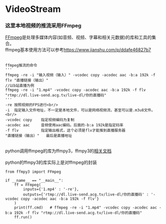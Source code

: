 # VideoStream
<h3>这里本地视频的推流采用FFmpeg</h3>
<a href="https://github.com/FFmpeg/FFmpeg">FFmpeg</a>是处理多媒体内容(如音频、视频、字幕和相关元数据)的库和工具的集合。<br/>
    ffmpeg基本使用方法可以参考<a href="https://www.jianshu.com/p/ddafe46827b7">https://www.jianshu.com/p/ddafe46827b7</a><br/><br/>
    
    ffmpeg推流的命令
    '''
    ffmpeg -re -i "输入视频（输入）" -vcodec copy -acodec aac -b:a 192k -f flv "直播链接（输出）"
    //以b站直播为例
    ffmpeg -re -i "1.mp4" -vcodec copy -acodec aac -b:a 192k -f flv "rtmp://dl.live-send.acg.tv/live-dl/你的直播码"
    '''
    -re 按照视频的FPS进行<br/>
    -i  指定输入文件地址，不一定是本地文件，可以是网络视频流，甚至可以是.m3u8文件。<br/>
    -vcodec copy    指定视频编码为复制
    -acodec aac     音频使用aac编码。后面的-b:a 192k是指定码率
    -f flv          指定输出格式，这个必须是flv才能推到直播服务器
    "直播链接（输出）"   最后是直播地址
    
<br/>
    python调用ffmpeg的库为ffmpy3，ffmpy3的<a href="https://ffmpy3.readthedocs.io/en/latest/index.html">相关文档</a> <br/><br/>
    python的ffmpy3的库实际上是对ffmpeg的封装
    
    
    from ffmpy3 import FFmpeg
    
    if __name__ == "__main__":
        ff = FFmpeg(
            inputs={'1.mp4' : '-re'},
            outputs={'rtmp://dl.live-send.acg.tv/live-dl/你的直播码' : '-vcodec copy -acodec aac -b:a 192k -f flv'}
        )
        print(ff.cmd)   # ffmpeg -re -i "1.mp4" -vcodec copy -acodec aac -b:a 192k -f flv "rtmp://dl.live-send.acg.tv/live-dl/你的直播码"
        ff.run()
